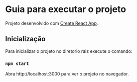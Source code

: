 # Guia para executar o projeto

Projeto desenvolvido com [Create React App](https://github.com/facebook/create-react-app).

## Inicialização

Para inicializar o projeto no diretorio raiz execute o comando:

### `npm start`

Abra http://localhost:3000 para ver o projeto no navegador.


